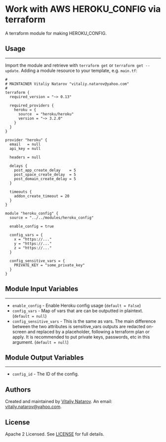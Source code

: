 # Work with AWS HEROKU_CONFIG via terraform

A terraform module for making HEROKU_CONFIG.


## Usage
----------------------
Import the module and retrieve with ```terraform get``` or ```terraform get --update```. Adding a module resource to your template, e.g. `main.tf`:

```
#
# MAINTAINER Vitaliy Natarov "vitaliy.natarov@yahoo.com"
#
terraform {
  required_version = "~> 0.13"

  required_providers {
    heroku = {
      source  = "heroku/heroku"
      version = "~> 3.2.0"
    }
  }
}

provider "heroku" {
  email   = null
  api_key = null

  headers = null

  delays {
    post_app_create_delay    = 5
    post_space_create_delay  = 5
    post_domain_create_delay = 5
  }

  timeouts {
    addon_create_timeout = 20
  }
}

module "heroku_config" {
  source = "../../modules/heroku_config"

  enable_config = true

  config_vars = {
    x = "https://..."
    y = "https://..."
    z = "https://..."
  }

  config_sensitive_vars = {
    PRIVATE_KEY = "some_private_key"
  }
}
```

## Module Input Variables
----------------------
- `enable_config` - Enable Heroku config usage (`default = False`)
- `config_vars` - Map of vars that are can be outputted in plaintext. (`default = null`)
- `config_sensitive_vars` - This is the same as vars. The main difference between the two attributes is sensitive_vars outputs are redacted on-screen and replaced by a <sensitive> placeholder, following a terraform plan or apply. It is recommended to put private keys, passwords, etc in this argument. (`default = null`)

## Module Output Variables
----------------------
- `config_id` - The ID of the config.


## Authors

Created and maintained by [Vitaliy Natarov](https://github.com/SebastianUA). An email: [vitaliy.natarov@yahoo.com](vitaliy.natarov@yahoo.com).

## License

Apache 2 Licensed. See [LICENSE](https://github.com/SebastianUA/terraform/blob/master/LICENSE) for full details.
